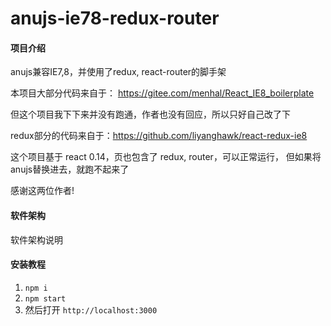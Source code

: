 # anujs-ie78-redux-router

#### 项目介绍
anujs兼容IE7,8，并使用了redux, react-router的脚手架

本项目大部分代码来自于： https://gitee.com/menhal/React_IE8_boilerplate

但这个项目我下下来并没有跑通，作者也没有回应，所以只好自己改了下

redux部分的代码来自于：https://github.com/liyanghawk/react-redux-ie8

这个项目基于 react 0.14，页也包含了 redux, router，可以正常运行， 但如果将anujs替换进去，就跑不起来了

感谢这两位作者!

#### 软件架构
软件架构说明


#### 安装教程

1. `npm i`
2. `npm start`
3. 然后打开 `http://localhost:3000`
